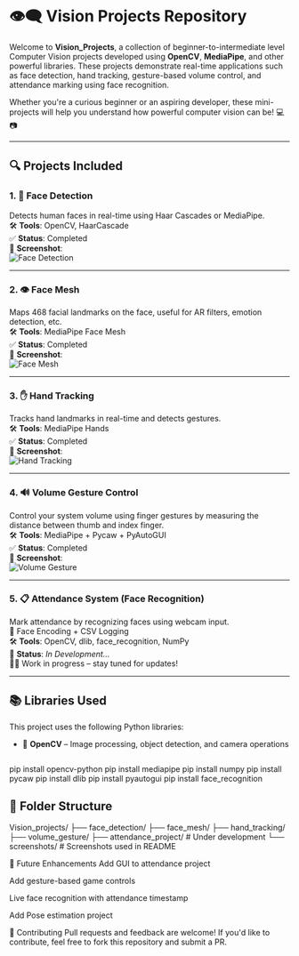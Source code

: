 # 👁️‍🗨️ Vision Projects Repository

Welcome to **Vision_Projects**, a collection of beginner-to-intermediate level Computer Vision projects developed using **OpenCV**, **MediaPipe**, and other powerful libraries. These projects demonstrate real-time applications such as face detection, hand tracking, gesture-based volume control, and attendance marking using face recognition.

Whether you're a curious beginner or an aspiring developer, these mini-projects will help you understand how powerful computer vision can be! 💻📷

---

## 🔍 Projects Included

### 1. 👤 Face Detection  
Detects human faces in real-time using Haar Cascades or MediaPipe.  
🛠️ **Tools**: OpenCV, HaarCascade  
✅ **Status**: Completed  
📸 **Screenshot**:  
![Face Detection](screenshots/face_detection.png)

---

### 2. 👁️ Face Mesh  
Maps 468 facial landmarks on the face, useful for AR filters, emotion detection, etc.  
🛠️ **Tools**: MediaPipe Face Mesh  
✅ **Status**: Completed  
📸 **Screenshot**:  
![Face Mesh](screenshots/face_mesh.png)

---

### 3. ✋ Hand Tracking  
Tracks hand landmarks in real-time and detects gestures.  
🛠️ **Tools**: MediaPipe Hands  
✅ **Status**: Completed  
📸 **Screenshot**:  
![Hand Tracking](screenshots/hand_tracking.png)

---

### 4. 🔊 Volume Gesture Control  
Control your system volume using finger gestures by measuring the distance between thumb and index finger.  
🛠️ **Tools**: MediaPipe + Pycaw + PyAutoGUI  
✅ **Status**: Completed  
📸 **Screenshot**:  
![Volume Gesture](screenshots/volume_gesture.png)

---

### 5. 📋 Attendance System (Face Recognition)  
Mark attendance by recognizing faces using webcam input.  
🧠 Face Encoding + CSV Logging  
🛠️ **Tools**: OpenCV, dlib, face_recognition, NumPy  
🚧 **Status**: _In Development..._  
👨‍🔧 Work in progress – stay tuned for updates!

---

## 📚 Libraries Used

This project uses the following Python libraries:

- 🔵 **OpenCV** – Image processing, object detection, and camera operations  
  ```bash
pip install opencv-python
pip install mediapipe
pip install numpy
pip install pycaw
pip install dlib
pip install pyautogui
pip install face_recognition


## 📁 Folder Structure

Vision_projects/
├── face_detection/
├── face_mesh/
├── hand_tracking/
├── volume_gesture/
├── attendance_project/     # Under development
└── screenshots/            # Screenshots used in README

🌟 Future Enhancements
Add GUI to attendance project

Add gesture-based game controls

Live face recognition with attendance timestamp

Add Pose estimation project

🙌 Contributing
Pull requests and feedback are welcome!
If you'd like to contribute, feel free to fork this repository and submit a PR.



